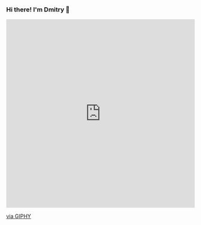### Hi there! I'm Dmitry 👋
<div style="width:100%;height:0;padding-bottom:100%;position:relative;"><iframe src="https://giphy.com/embed/3SL41WtN5l9DNdPJGs" width="100%" height="100%" style="position:absolute" frameBorder="0" class="giphy-embed" allowFullScreen></iframe></div><p><a href="https://giphy.com/gifs/thecodingspacerd-coder-letscode-thecodingspace-3SL41WtN5l9DNdPJGs">via GIPHY</a></p>
<!--
**stukateev/stukateev** is a ✨ _special_ ✨ repository because its `README.md` (this file) appears on your GitHub profile.

Here are some ideas to get you started:

- 🔭 I’m currently working on ...
- 🌱 I’m currently learning ...
- 👯 I’m looking to collaborate on ...
- 🤔 I’m looking for help with ...
- 💬 Ask me about ...
- 📫 How to reach me: ...
- 😄 Pronouns: ...
- ⚡ Fun fact: ...
-->
